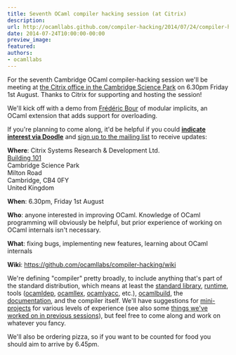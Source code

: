 ```yaml
---
title: Seventh OCaml compiler hacking session (at Citrix)
description:
url: http://ocamllabs.github.com/compiler-hacking/2014/07/24/compiler-hacking-at-citrix
date: 2014-07-24T10:00:00-00:00
preview_image:
featured:
authors:
- ocamllabs
---
```


<p>For the seventh Cambridge OCaml compiler-hacking session we'll be meeting at <a href="https://maps.google.co.uk/maps?q=101%20Cambridge%20Science%20Park%20Milton%20Road,%20Cambridge&amp;hl=en&amp;ll=52.232955,0.150338&amp;spn=0.003082,0.006947&amp;sll=52.231717,0.144648&amp;sspn=0.012327,0.027788&amp;oq=101Cambrideg%20Science&amp;t=h&amp;hq=101%20Cambridge%20Science%20Park%20Milton%20Road,&amp;hnear=Cambridge,%20United%20Kingdom&amp;z=18">the Citrix office in the Cambridge Science Park</a> on 6.30pm Friday 1st August.  Thanks to Citrix for supporting and hosting the session!</p>

<p>We'll kick off with a demo from <a href="https://github.com/def-lkb">Fr&eacute;d&eacute;ric Bour</a> of modular implicits, an OCaml extension that adds support for overloading.</p>

<p>If you're planning to come along, it'd be helpful if you could <a href="http://doodle.com/46f2bnk4xny724in"><strong>indicate interest via Doodle</strong></a> and <a href="http://lists.ocaml.org/listinfo/cam-compiler-hacking">sign up to the mailing list</a> to receive updates:</p>

<p><strong>Where</strong>:
  Citrix Systems Research &amp; Development Ltd.<br/>
  <a href="https://maps.google.co.uk/maps?q=101%20Cambridge%20Science%20Park%20Milton%20Road,%20Cambridge&amp;hl=en&amp;ll=52.232955,0.150338&amp;spn=0.003082,0.006947&amp;sll=52.231717,0.144648&amp;sspn=0.012327,0.027788&amp;oq=101Cambrideg%20Science&amp;t=h&amp;hq=101%20Cambridge%20Science%20Park%20Milton%20Road,&amp;hnear=Cambridge,%20United%20Kingdom&amp;z=18">Building 101</a><br/>
  Cambridge Science Park<br/>
  Milton Road<br/>
  Cambridge, CB4 0FY<br/>
  United Kingdom  </p>

<p><strong>When</strong>: 6.30pm, Friday 1st August</p>

<p><strong>Who</strong>: anyone interested in improving OCaml. Knowledge of OCaml programming will obviously be helpful, but prior experience of working on OCaml internals isn't necessary.</p>

<p><strong>What</strong>: fixing bugs, implementing new features, learning about OCaml internals</p>

<p><strong>Wiki</strong>: <a href="https://github.com/ocamllabs/compiler-hacking/wiki">https://github.com/ocamllabs/compiler-hacking/wiki</a></p>

<p>We're defining &quot;compiler&quot; pretty broadly, to include anything that's part of the standard distribution, which means at least the <a href="http://caml.inria.fr/pub/docs/manual-ocaml-4.01/libref/index.html">standard library</a>, <a href="http://caml.inria.fr/pub/docs/manual-ocaml-4.00/manual024.html">runtime</a>, tools (<a href="http://caml.inria.fr/pub/docs/manual-ocaml-4.01/depend.html">ocamldep</a>, <a href="http://caml.inria.fr/pub/docs/manual-ocaml-4.00/manual026.html#toc105">ocamllex</a>, <a href="http://caml.inria.fr/pub/docs/manual-ocaml-4.00/manual026.html#toc107">ocamlyacc</a>, etc.), <a href="http://caml.inria.fr/pub/docs/manual-ocaml-4.00/manual032.html">ocamlbuild</a>, the <a href="http://caml.inria.fr/resources/doc/index.en.html">documentation</a>, and the compiler itself. We'll have suggestions for <a href="https://github.com/ocamllabs/compiler-hacking/wiki/Things-to-work-on">mini-projects</a> for various levels of experience (see also some <a href="https://github.com/ocamllabs/compiler-hacking/wiki/Things-previously-worked-on">things we've worked on in previous sessions</a>), but feel free to come along and work on whatever you fancy.</p>

<p>We'll also be ordering pizza, so if you want to be counted for food you should aim to arrive by 6.45pm.</p>

